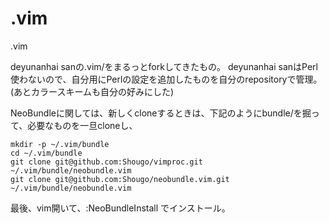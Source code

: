 .vim
====
.vim

deyunanhai sanの.vim/をまるっとforkしてきたもの。
deyunanhai sanはPerl使わないので、自分用にPerlの設定を追加したものを自分のrepositoryで管理。(あとカラースキームも自分の好みにした)

NeoBundleに関しては、新しくcloneするときは、下記のようにbundle/を掘って、必要なものを一旦cloneし、
```
mkdir -p ~/.vim/bundle
cd ~/.vim/bundle
git clone git@github.com:Shougo/vimproc.git ~/.vim/bundle/neobundle.vim
git clone git@github.com:Shougo/neobundle.vim.git ~/.vim/bundle/neobundle.vim
```
最後、vim開いて、:NeoBundleInstall でインストール。
